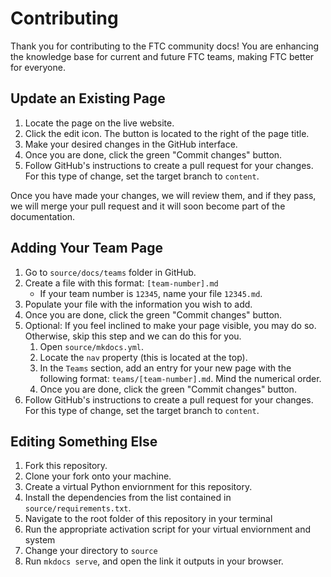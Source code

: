 # Contributing

Thank you for contributing to the FTC community docs! You are enhancing the knowledge base for current and future FTC teams, making FTC better for everyone.

## Update an Existing Page

1. Locate the page on the live website.
2. Click the edit icon. The button is located to the right of the page title.
3. Make your desired changes in the GitHub interface.
4. Once you are done, click the green "Commit changes" button.
5. Follow GitHub's instructions to create a pull request for your changes. For this type of change, set the target branch to `content`.

Once you have made your changes, we will review them, and if they pass, we will merge your pull request and it will soon become part of the documentation.

## Adding Your Team Page

1. Go to `source/docs/teams` folder in GitHub.
2. Create a file with this format: `[team-number].md`
   - If your team number is `12345`, name your file `12345.md`.
3. Populate your file with the information you wish to add.
4. Once you are done, click the green "Commit changes" button.
5. Optional: If you feel inclined to make your page visible, you may do so. Otherwise, skip this step and we can do this for you.
   1. Open `source/mkdocs.yml`.
   2. Locate the `nav` property (this is located at the top).
   3. In the `Teams` section, add an entry for your new page with the following format: `teams/[team-number].md`. Mind the numerical order.
   4. Once you are done, click the green "Commit changes" button.
6. Follow GitHub's instructions to create a pull request for your changes. For this type of change, set the target branch to `content`.

## Editing Something Else

1. Fork this repository.
2. Clone your fork onto your machine.
3. Create a virtual Python enviornment for this repository.
4. Install the dependencies from the list contained in `source/requirements.txt`.
5. Navigate to the root folder of this repository in your terminal
6. Run the appropriate activation script for your virtual enviornment and system
7. Change your directory to `source`
8. Run `mkdocs serve`, and open the link it outputs in your browser.